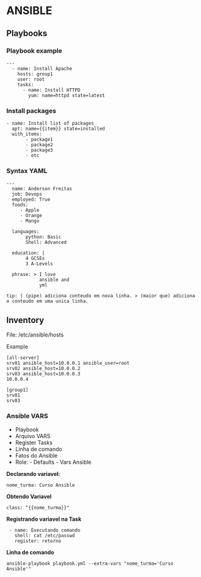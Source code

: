 # ANSIBLE

## Playbooks

### Playbook example

```
---
  - name: Install Apache
    hosts: group1
    user: root
    tasks:
      - name: Install HTTPD
        yum: name=httpd state=latest
```

### Install packages

```
- name: Install list of packages
  apt: name={{item}} state=installed
  with_items:
       - package1
       - package2
       - package3
       - etc
```

### Syntax YAML

```
---
  name: Anderson Freitas
  job: Devops
  employed: True
  foods:
     - Apple
     - Orange
     - Mango

  languages:
       python: Basic
       Shell: Advanced

  education: |
       4 GCSEs
       3 A-Levels

  phrase: > I love
            ansible and
            yml
```

```
tip: | (pipe) adiciona conteudo em nova linha. > (maior que) adiciona o conteudo em uma unica linha.
``` 

## Inventory

File: /etc/ansible/hosts

Example

```
[all-server]
srv01 ansible_host=10.0.0.1 ansible_user=root
srv02 ansible_host=10.0.0.2
srv03 ansible_host=10.0.0.3
10.0.0.4

[group1]
srv01
srv03
```

### Ansible VARS

 - Playbook
 - Arquivo VARS
 - Register Tasks
 - Linha de comando
 - Fatos do Ansible
 - Role: 
        - Defaults
        - Vars Ansible


**Declarando variavel:**

```
nome_turma: Curso Ansible
```

**Obtendo Variavel**

```
class: "{{nome_turma}}"
```

**Registrando variavel na Task**

```
 - name: Executando comando
   shell: cat /etc/passwd
   register: retorno
```

**Linha de comando**

```
ansible-playbook playbook.yml --extra-vars "nome_turma='Curso Ansible'"
```


